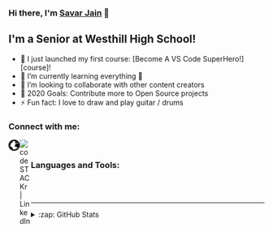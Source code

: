 ### Hi there, I'm [Savar Jain][website] 👋

## I'm a Senior at Westhill High School!

- 🔭 I just launched my first course: [Become A VS Code SuperHero!][course]!
- 🌱 I’m currently learning everything 🤣
- 👯 I’m looking to collaborate with other content creators
- 🥅 2020 Goals: Contribute more to Open Source projects
- ⚡ Fun fact: I love to draw and play guitar / drums

### Connect with me:

[<img align="left" alt="codeSTACKr.com" width="22px" src="https://raw.githubusercontent.com/iconic/open-iconic/master/svg/globe.svg" />][website]

[<img align="left" alt="codeSTACKr | LinkedIn" width="22px" src="https://cdn.jsdelivr.net/npm/simple-icons@v3/icons/linkedin.svg" />][linkedin]

<br />

### Languages and Tools:

<br />
<br />

---

<details>
  <summary>:zap: GitHub Stats</summary>

[![Savar's GitHub stats](https://github-readme-stats.vercel.app/api?username=SavarJ)](https://github.com/anuraghazra/github-readme-stats)

[![Top Langs](https://github-readme-stats.vercel.app/api/top-langs/?username=SavarJ&layout=compact&langs_count=8)](https://github.com/anuraghazra/github-readme-stats)

</details>

[website]: https://www.jainsavar.com
[linkedin]: https://linkedin.com/in/savarjain
